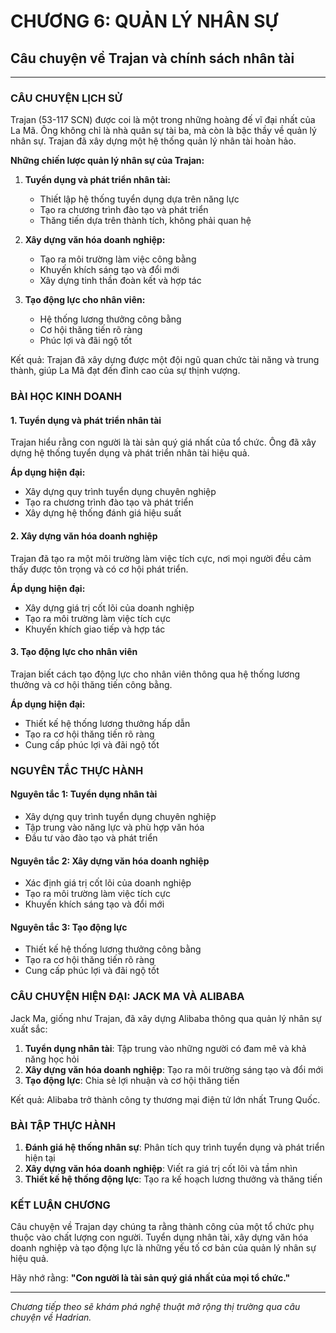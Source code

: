 # CHƯƠNG 6: QUẢN LÝ NHÂN SỰ
## Câu chuyện về Trajan và chính sách nhân tài

---

### CÂU CHUYỆN LỊCH SỬ

Trajan (53-117 SCN) được coi là một trong những hoàng đế vĩ đại nhất của La Mã. Ông không chỉ là nhà quân sự tài ba, mà còn là bậc thầy về quản lý nhân sự. Trajan đã xây dựng một hệ thống quản lý nhân tài hoàn hảo.

**Những chiến lược quản lý nhân sự của Trajan:**

1. **Tuyển dụng và phát triển nhân tài:**
   - Thiết lập hệ thống tuyển dụng dựa trên năng lực
   - Tạo ra chương trình đào tạo và phát triển
   - Thăng tiến dựa trên thành tích, không phải quan hệ

2. **Xây dựng văn hóa doanh nghiệp:**
   - Tạo ra môi trường làm việc công bằng
   - Khuyến khích sáng tạo và đổi mới
   - Xây dựng tinh thần đoàn kết và hợp tác

3. **Tạo động lực cho nhân viên:**
   - Hệ thống lương thưởng công bằng
   - Cơ hội thăng tiến rõ ràng
   - Phúc lợi và đãi ngộ tốt

Kết quả: Trajan đã xây dựng được một đội ngũ quan chức tài năng và trung thành, giúp La Mã đạt đến đỉnh cao của sự thịnh vượng.

### BÀI HỌC KINH DOANH

#### 1. Tuyển dụng và phát triển nhân tài

Trajan hiểu rằng con người là tài sản quý giá nhất của tổ chức. Ông đã xây dựng hệ thống tuyển dụng và phát triển nhân tài hiệu quả.

**Áp dụng hiện đại:**
- Xây dựng quy trình tuyển dụng chuyên nghiệp
- Tạo ra chương trình đào tạo và phát triển
- Xây dựng hệ thống đánh giá hiệu suất

#### 2. Xây dựng văn hóa doanh nghiệp

Trajan đã tạo ra một môi trường làm việc tích cực, nơi mọi người đều cảm thấy được tôn trọng và có cơ hội phát triển.

**Áp dụng hiện đại:**
- Xây dựng giá trị cốt lõi của doanh nghiệp
- Tạo ra môi trường làm việc tích cực
- Khuyến khích giao tiếp và hợp tác

#### 3. Tạo động lực cho nhân viên

Trajan biết cách tạo động lực cho nhân viên thông qua hệ thống lương thưởng và cơ hội thăng tiến công bằng.

**Áp dụng hiện đại:**
- Thiết kế hệ thống lương thưởng hấp dẫn
- Tạo ra cơ hội thăng tiến rõ ràng
- Cung cấp phúc lợi và đãi ngộ tốt

### NGUYÊN TẮC THỰC HÀNH

#### Nguyên tắc 1: Tuyển dụng nhân tài
- Xây dựng quy trình tuyển dụng chuyên nghiệp
- Tập trung vào năng lực và phù hợp văn hóa
- Đầu tư vào đào tạo và phát triển

#### Nguyên tắc 2: Xây dựng văn hóa doanh nghiệp
- Xác định giá trị cốt lõi của doanh nghiệp
- Tạo ra môi trường làm việc tích cực
- Khuyến khích sáng tạo và đổi mới

#### Nguyên tắc 3: Tạo động lực
- Thiết kế hệ thống lương thưởng công bằng
- Tạo ra cơ hội thăng tiến rõ ràng
- Cung cấp phúc lợi và đãi ngộ tốt

### CÂU CHUYỆN HIỆN ĐẠI: JACK MA VÀ ALIBABA

Jack Ma, giống như Trajan, đã xây dựng Alibaba thông qua quản lý nhân sự xuất sắc:

1. **Tuyển dụng nhân tài**: Tập trung vào những người có đam mê và khả năng học hỏi
2. **Xây dựng văn hóa doanh nghiệp**: Tạo ra môi trường sáng tạo và đổi mới
3. **Tạo động lực**: Chia sẻ lợi nhuận và cơ hội thăng tiến

Kết quả: Alibaba trở thành công ty thương mại điện tử lớn nhất Trung Quốc.

### BÀI TẬP THỰC HÀNH

1. **Đánh giá hệ thống nhân sự**: Phân tích quy trình tuyển dụng và phát triển hiện tại
2. **Xây dựng văn hóa doanh nghiệp**: Viết ra giá trị cốt lõi và tầm nhìn
3. **Thiết kế hệ thống động lực**: Tạo ra kế hoạch lương thưởng và thăng tiến

### KẾT LUẬN CHƯƠNG

Câu chuyện về Trajan dạy chúng ta rằng thành công của một tổ chức phụ thuộc vào chất lượng con người. Tuyển dụng nhân tài, xây dựng văn hóa doanh nghiệp và tạo động lực là những yếu tố cơ bản của quản lý nhân sự hiệu quả.

Hãy nhớ rằng: **"Con người là tài sản quý giá nhất của mọi tổ chức."**

---

*Chương tiếp theo sẽ khám phá nghệ thuật mở rộng thị trường qua câu chuyện về Hadrian.* 